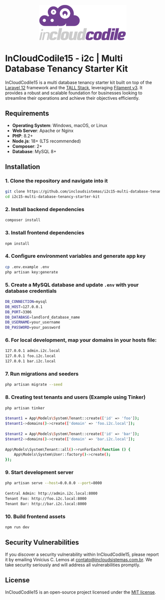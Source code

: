 <p align="center">
  <a href="https://incloudsistemas.com.br" target="_blank">
    <img src="https://github.com/incloudsistemas/i2c15-multi-database-tenancy-starter-kit/blob/main/public/images/i2c-logo-large.png" 
    alt="The i2c | InCloud skeleton engine application logo.">
  </a>
</p>

# InCloudCodile15 - i2c | Multi Database Tenancy Starter Kit

InCloudCodile15 is a multi database tenancy starter kit built on top of the [Laravel 12](https://laravel.com/) framework and the [TALL Stack](https://tallstack.dev/), leveraging [Filament v3](https://filamentphp.com/). It provides a robust and scalable foundation for businesses looking to streamline their operations and achieve their objectives efficiently.

## Requirements

- **Operating System**: Windows, macOS, or Linux
- **Web Server**: Apache or Nginx
- **PHP**: 8.2+
- **Node.js**: 18+ (LTS recommended)
- **Composer**: 2+
- **Database**: MySQL 8+

## Installation

### 1. Clone the repository and navigate into it

```bash
git clone https://github.com/incloudsistemas/i2c15-multi-database-tenancy-starter-kit.git
cd i2c15-multi-database-tenancy-starter-kit
```

### 2. Install backend dependencies

```bash
composer install
```

### 3. Install frontend dependencies

```bash
npm install
```

### 4. Configure environment variables and generate app key

```bash
cp .env.example .env
php artisan key:generate
```

### 5. Create a MySQL database and update `.env` with your database credentials

```bash
DB_CONNECTION=mysql
DB_HOST=127.0.0.1
DB_PORT=3306
DB_DATABASE=landlord_database_name
DB_USERNAME=your_username
DB_PASSWORD=your_password
```

### 6. For local development, map your domains in your hosts file:

```bash
127.0.0.1 admin.i2c.local
127.0.0.1 foo.i2c.local
127.0.0.1 bar.i2c.local
```

### 7. Run migrations and seeders

```bash
php artisan migrate --seed
```

### 8. Creating test tenants and users (Example using Tinker)

```bash
php artisan tinker

$tenant1 = App\Models\System\Tenant::create(['id' => 'foo']);
$tenant1->domains()->create(['domain' => 'foo.i2c.local']);

$tenant2 = App\Models\System\Tenant::create(['id' => 'bar']);
$tenant2->domains()->create(['domain' => 'bar.i2c.local']);

App\Models\System\Tenant::all()->runForEach(function () {
    App\Models\System\User::factory()->create();
});
```

### 9. Start development server

```bash
php artisan serve --host=0.0.0.0 --port=8000

Central Admin: http://admin.i2c.local:8000
Tenant Foo: http://foo.i2c.local:8000
Tenant Bar: http://bar.i2c.local:8000
```

### 10. Build frontend assets

```bash
npm run dev
```

## Security Vulnerabilities

If you discover a security vulnerability within InCloudCodile15, please report it by emailing Vinícius C. Lemos at [contato@incloudsistemas.com.br](mailto:contato@incloudsistemas.com.br). We take security seriously and will address all vulnerabilities promptly.

## License

InCloudCodile15 is an open-source project licensed under the [MIT license](https://opensource.org/licenses/MIT).

